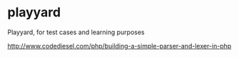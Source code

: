 playyard
========

Playyard, for test cases and learning purposes

http://www.codediesel.com/php/building-a-simple-parser-and-lexer-in-php